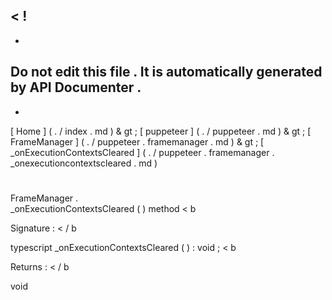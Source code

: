 <
!
-
-
Do
not
edit
this
file
.
It
is
automatically
generated
by
API
Documenter
.
-
-
>
[
Home
]
(
.
/
index
.
md
)
&
gt
;
[
puppeteer
]
(
.
/
puppeteer
.
md
)
&
gt
;
[
FrameManager
]
(
.
/
puppeteer
.
framemanager
.
md
)
&
gt
;
[
\
_onExecutionContextsCleared
]
(
.
/
puppeteer
.
framemanager
.
_onexecutioncontextscleared
.
md
)
#
#
FrameManager
.
\
_onExecutionContextsCleared
(
)
method
<
b
>
Signature
:
<
/
b
>
typescript
_onExecutionContextsCleared
(
)
:
void
;
<
b
>
Returns
:
<
/
b
>
void
